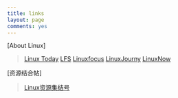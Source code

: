 ```yaml
---
title: links
layout: page
comments: yes
---
```

[About Linux]

>[Linux Today](http://www.linuxtoday.com/)
>[LFS](http://www.linuxfromscratch.org/)
>[Linuxfocus](http://www.linuxfocus.org/)
>[LinuxJourny](http://www.linuxjournal.com/)
>[LinuxNow](http://www.linuxnow.com/)
>

[资源结合帖]

>[Linux资源集结号](http://i-math.sysu.edu.cn/os/about/websites.htm)




